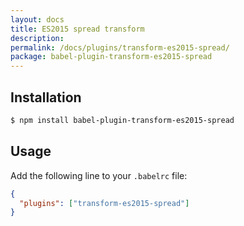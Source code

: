 ```yaml
---
layout: docs
title: ES2015 spread transform
description:
permalink: /docs/plugins/transform-es2015-spread/
package: babel-plugin-transform-es2015-spread
---
```


## Installation

```sh
$ npm install babel-plugin-transform-es2015-spread
```

## Usage

Add the following line to your `.babelrc` file:

```json
{
  "plugins": ["transform-es2015-spread"]
}
```
